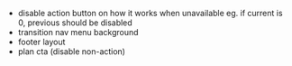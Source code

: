 - disable action button on how it works when unavailable eg. if current is 0, previous should be disabled
- transition nav menu background
- footer layout
- plan cta (disable non-action)
